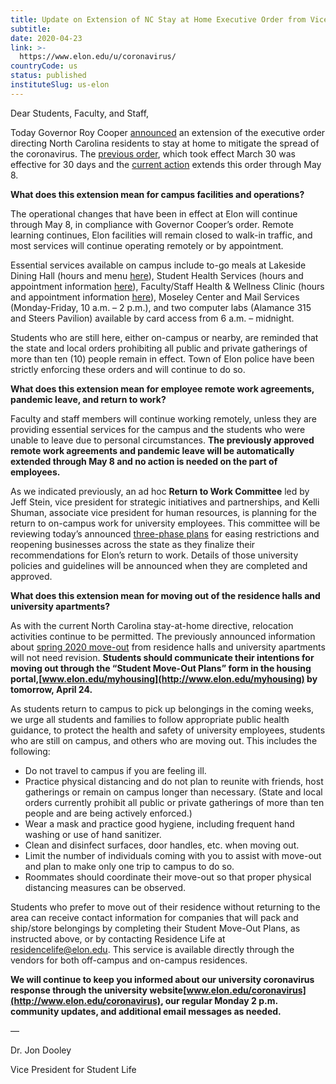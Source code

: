 ```yaml
---
title: Update on Extension of NC Stay at Home Executive Order from Vice President for Student Life Jon Dooley
subtitle: 
date: 2020-04-23
link: >-
  https://www.elon.edu/u/coronavirus/
countryCode: us
status: published
instituteSlug: us-elon
---
```

Dear Students, Faculty, and Staff,

Today Governor Roy Cooper [announced](https://governor.nc.gov/news/governor-extends-stay-home-order-through-may-8-plans-three-phase-lifting-restrictions-based) an extension of the executive order directing North Carolina residents to stay at home to mitigate the spread of the coronavirus. The [previous order](https://files.nc.gov/governor/documents/files/EO121-Stay-at-Home-Order-3.pdf), which took effect March 30 was effective for 30 days and the [current action](https://files.nc.gov/governor/documents/files/EO135-Extensions.pdf) extends this order through May 8.

**What does this extension mean for campus facilities and operations?**

The operational changes that have been in effect at Elon will continue through May 8, in compliance with Governor Cooper’s order. Remote learning continues, Elon facilities will remain closed to walk-in traffic, and most services will continue operating remotely or by appointment.

Essential services available on campus include to-go meals at Lakeside Dining Hall (hours and menu [here](https://www.elondining.com/menu-hours/)), Student Health Services (hours and appointment information [here](https://www.elon.edu/u/health-wellness/health-services/)), Faculty/Staff Health & Wellness Clinic (hours and appointment information [here](https://www.elon.edu/u/bft/wellness/)), Moseley Center and Mail Services (Monday-Friday, 10 a.m. – 2 p.m.), and two computer labs (Alamance 315 and Steers Pavilion) available by card access from 6 a.m. – midnight.

Students who are still here, either on-campus or nearby, are reminded that the state and local orders prohibiting all public and private gatherings of more than ten (10) people remain in effect. Town of Elon police have been strictly enforcing these orders and will continue to do so.

**What does this extension mean for employee remote work agreements, pandemic leave, and return to work?**

Faculty and staff members will continue working remotely, unless they are providing essential services for the campus and the students who were unable to leave due to personal circumstances. **The previously approved remote work agreements and pandemic leave will be automatically extended through May 8 and no action is needed on the part of employees.**

As we indicated previously, an ad hoc **Return to Work Committee** led by Jeff Stein, vice president for strategic initiatives and partnerships, and Kelli Shuman, associate vice president for human resources, is planning for the return to on-campus work for university employees. This committee will be reviewing today’s announced [three-phase plans](https://governor.nc.gov/news/governor-extends-stay-home-order-through-may-8-plans-three-phase-lifting-restrictions-based) for easing restrictions and reopening businesses across the state as they finalize their recommendations for Elon’s return to work. Details of those university policies and guidelines will be announced when they are completed and approved.

**What does this extension mean for moving out of the residence halls and university apartments?**

As with the current North Carolina stay-at-home directive, relocation activities continue to be permitted. The previously announced information about [spring 2020 move-out](https://www.elon.edu/u/residence-life/moveout2020/) from residence halls and university apartments will not need revision. **Students should communicate their intentions for moving out through the “Student Move-Out Plans” form in the housing portal,[www.elon.edu/myhousing](http://www.elon.edu/myhousing) by tomorrow, April 24.**

As students return to campus to pick up belongings in the coming weeks, we urge all students and families to follow appropriate public health guidance, to protect the health and safety of university employees, students who are still on campus, and others who are moving out. This includes the following:

  * Do not travel to campus if you are feeling ill.
  * Practice physical distancing and do not plan to reunite with friends, host gatherings or remain on campus longer than necessary. (State and local orders currently prohibit all public or private gatherings of more than ten people and are being actively enforced.)
  * Wear a mask and practice good hygiene, including frequent hand washing or use of hand sanitizer.
  * Clean and disinfect surfaces, door handles, etc. when moving out.
  * Limit the number of individuals coming with you to assist with move-out and plan to make only one trip to campus to do so.
  * Roommates should coordinate their move-out so that proper physical distancing measures can be observed.



Students who prefer to move out of their residence without returning to the area can receive contact information for companies that will pack and ship/store belongings by completing their Student Move-Out Plans, as instructed above, or by contacting Residence Life at [residencelife@elon.edu](mailto:residencelife@elon.edu). This service is available directly through the vendors for both off-campus and on-campus residences.

**We will continue to keep you informed about our university coronavirus response through the university website[www.elon.edu/coronavirus](http://www.elon.edu/coronavirus), our regular Monday 2 p.m. community updates, and additional email messages as needed.**

—

Dr. Jon Dooley

Vice President for Student Life
